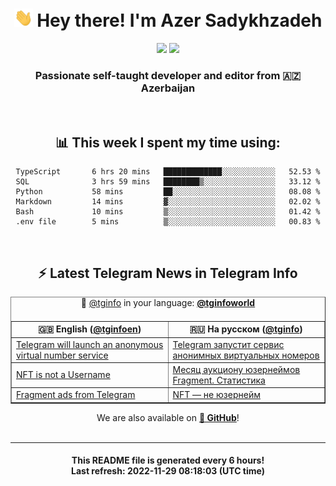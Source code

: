 <div align="center">
	<div>
		<h1>
      <img src="./assets/hi.gif" width="30px"> Hey there! I'm Azer Sadykhzadeh
    </h1>
    <img height="18" src="https://komarev.com/ghpvc/?username=sadykhzadeh&label=Views&color=2081c1&style=flat-square" />
		<a href="https://wakatime.com/@Azer"> <img height="18" src="https://wakatime.com/badge/user/f80ae27a-c328-426f-a381-bc84136e2dd6.svg" /> </a>
    <h3>
      Passionate self-taught developer and editor from 🇦🇿 Azerbaijan
    </h3>
  </div>
  <br>

<h2>📊 This week I spent my time using:</h2>

<!--START_SECTION:waka-->

```text
TypeScript       6 hrs 20 mins   █████████████░░░░░░░░░░░░   52.53 %
SQL              3 hrs 59 mins   ████████▒░░░░░░░░░░░░░░░░   33.12 %
Python           58 mins         ██░░░░░░░░░░░░░░░░░░░░░░░   08.08 %
Markdown         14 mins         ▓░░░░░░░░░░░░░░░░░░░░░░░░   02.02 %
Bash             10 mins         ▒░░░░░░░░░░░░░░░░░░░░░░░░   01.42 %
.env file        5 mins          ▒░░░░░░░░░░░░░░░░░░░░░░░░   00.83 %
```

<!--END_SECTION:waka-->

<br>

<h2>⚡️ Latest Telegram News in Telegram Info</h2>
  <table border>
		<tr>
			<th width="50%">🇬🇧 English (<a href="https://t.me/tginfoen">@tginfoen</a>)</th>
			<th>🇷🇺 На русском (<a href="https://t.me/tginfo">@tginfo</a>)</th>
		</tr>
		<caption>🚩 <a href="https://t.me/tginfo">@tginfo</a> in your language: <a href="https://t.me/tginfoworld"><b>@tginfoworld</b></a><caption/>
  <tr><td><a href="https://t.me/tginfoen/1542">Telegram will launch an anonymous virtual number service </a></td>
    <td><a href="https://t.me/tginfo/3506">Telegram запустит сервис анонимных виртуальных номеров</a></td></tr><tr><td><a href="https://t.me/tginfoen/1541">NFT is not a Username </a></td>
    <td><a href="https://t.me/tginfo/3505">Месяц аукциону юзернеймов Fragment. Статистика</a></td></tr><tr><td><a href="https://t.me/tginfoen/1540">Fragment ads from Telegram </a></td>
    <td><a href="https://t.me/tginfo/3504">NFT — не юзернейм</a></td></tr>
</table>
We are also available on <a href="https://github.com/tginfo"><b>🐙 GitHub</b></a>!
</div>

<br>
<hr>
<h4 align="center">This README file is generated <b>every 6 hours</b>!</br>Last refresh: <b>2022-11-29 08:18:03 (UTC time)</b></h4>
